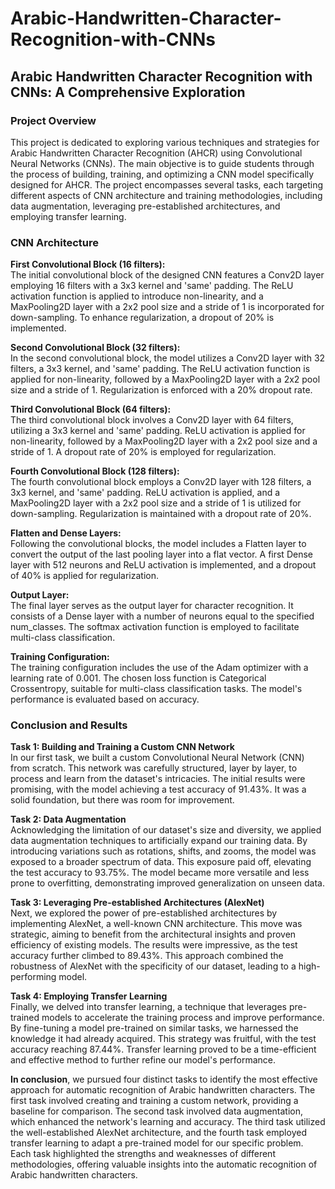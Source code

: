 # Arabic-Handwritten-Character-Recognition-with-CNNs

## Arabic Handwritten Character Recognition with CNNs: A Comprehensive Exploration

### Project Overview

This project is dedicated to exploring various techniques and strategies for Arabic Handwritten Character Recognition (AHCR) using Convolutional Neural Networks (CNNs). The main objective is to guide students through the process of building, training, and optimizing a CNN model specifically designed for AHCR. The project encompasses several tasks, each targeting different aspects of CNN architecture and training methodologies, including data augmentation, leveraging pre-established architectures, and employing transfer learning.

### CNN Architecture

**First Convolutional Block (16 filters):**  
The initial convolutional block of the designed CNN features a Conv2D layer employing 16 filters with a 3x3 kernel and 'same' padding. The ReLU activation function is applied to introduce non-linearity, and a MaxPooling2D layer with a 2x2 pool size and a stride of 1 is incorporated for down-sampling. To enhance regularization, a dropout of 20% is implemented.

**Second Convolutional Block (32 filters):**  
In the second convolutional block, the model utilizes a Conv2D layer with 32 filters, a 3x3 kernel, and 'same' padding. The ReLU activation function is applied for non-linearity, followed by a MaxPooling2D layer with a 2x2 pool size and a stride of 1. Regularization is enforced with a 20% dropout rate.

**Third Convolutional Block (64 filters):**  
The third convolutional block involves a Conv2D layer with 64 filters, utilizing a 3x3 kernel and 'same' padding. ReLU activation is applied for non-linearity, followed by a MaxPooling2D layer with a 2x2 pool size and a stride of 1. A dropout rate of 20% is employed for regularization.

**Fourth Convolutional Block (128 filters):**  
The fourth convolutional block employs a Conv2D layer with 128 filters, a 3x3 kernel, and 'same' padding. ReLU activation is applied, and a MaxPooling2D layer with a 2x2 pool size and a stride of 1 is utilized for down-sampling. Regularization is maintained with a dropout rate of 20%.

**Flatten and Dense Layers:**  
Following the convolutional blocks, the model includes a Flatten layer to convert the output of the last pooling layer into a flat vector. A first Dense layer with 512 neurons and ReLU activation is implemented, and a dropout of 40% is applied for regularization.

**Output Layer:**  
The final layer serves as the output layer for character recognition. It consists of a Dense layer with a number of neurons equal to the specified num_classes. The softmax activation function is employed to facilitate multi-class classification.

**Training Configuration:**  
The training configuration includes the use of the Adam optimizer with a learning rate of 0.001. The chosen loss function is Categorical Crossentropy, suitable for multi-class classification tasks. The model's performance is evaluated based on accuracy.

### Conclusion and Results

**Task 1: Building and Training a Custom CNN Network**  
In our first task, we built a custom Convolutional Neural Network (CNN) from scratch. This network was carefully structured, layer by layer, to process and learn from the dataset's intricacies. The initial results were promising, with the model achieving a test accuracy of 91.43%. It was a solid foundation, but there was room for improvement.

**Task 2: Data Augmentation**  
Acknowledging the limitation of our dataset's size and diversity, we applied data augmentation techniques to artificially expand our training data. By introducing variations such as rotations, shifts, and zooms, the model was exposed to a broader spectrum of data. This exposure paid off, elevating the test accuracy to 93.75%. The model became more versatile and less prone to overfitting, demonstrating improved generalization on unseen data.

**Task 3: Leveraging Pre-established Architectures (AlexNet)**  
Next, we explored the power of pre-established architectures by implementing AlexNet, a well-known CNN architecture. This move was strategic, aiming to benefit from the architectural insights and proven efficiency of existing models. The results were impressive, as the test accuracy further climbed to 89.43%. This approach combined the robustness of AlexNet with the specificity of our dataset, leading to a high-performing model.

**Task 4: Employing Transfer Learning**  
Finally, we delved into transfer learning, a technique that leverages pre-trained models to accelerate the training process and improve performance. By fine-tuning a model pre-trained on similar tasks, we harnessed the knowledge it had already acquired. This strategy was fruitful, with the test accuracy reaching 87.44%. Transfer learning proved to be a time-efficient and effective method to further refine our model's performance.

**In conclusion**, we pursued four distinct tasks to identify the most effective approach for automatic recognition of Arabic handwritten characters. The first task involved creating and training a custom network, providing a baseline for comparison. The second task involved data augmentation, which enhanced the network's learning and accuracy. The third task utilized the well-established AlexNet architecture, and the fourth task employed transfer learning to adapt a pre-trained model for our specific problem. Each task highlighted the strengths and weaknesses of different methodologies, offering valuable insights into the automatic recognition of Arabic handwritten characters.
